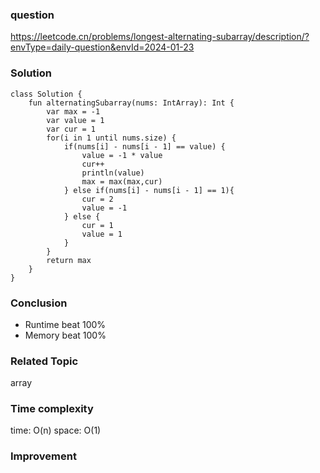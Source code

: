 ### question
https://leetcode.cn/problems/longest-alternating-subarray/description/?envType=daily-question&envId=2024-01-23

### Solution
```
class Solution {
    fun alternatingSubarray(nums: IntArray): Int {
        var max = -1
        var value = 1
        var cur = 1
        for(i in 1 until nums.size) {
            if(nums[i] - nums[i - 1] == value) {
                value = -1 * value
                cur++
                println(value)
                max = max(max,cur)
            } else if(nums[i] - nums[i - 1] == 1){
                cur = 2
                value = -1
            } else {
                cur = 1
                value = 1
            }
        }
        return max
    }
}
```
### Conclusion
- Runtime beat 100% 
- Memory beat 100%

### Related Topic
array

### Time complexity
time: O(n)
space: O(1)

### Improvement
